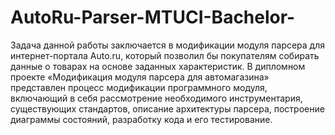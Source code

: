 # AutoRu-Parser-MTUCI-Bachelor-
  Задача данной работы заключается в модификации модуля парсера для интернет-портала Auto.ru, который позволил бы 
покупателям собирать данные о товарах на основе заданных характеристик.
  В дипломном проекте «Модификация модуля парсера для автомагазина» представлен процесс модификации программного модуля, 
включающий в себя рассмотрение необходимого инструментария, существующих стандартов, описание архитектуры парсера, 
построение диаграммы состояний, разработку кода и его тестирование.
